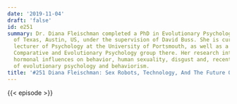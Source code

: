 ```yaml
---
date: '2019-11-04'
draft: 'false'
id: e251
summary: Dr. Diana Fleischman completed a PhD in Evolutionary Psychology at the University
  of Texas, Austin, US, under the supervision of David Buss. She is currently a senior
  lecturer of Psychology at the University of Portsmouth, as well as a member of the
  Comparative and Evolutionary Psychology group there. Her research interests are
  hormonal influences on behavior, human sexuality, disgust and, recently, the interface
  of evolutionary psychology and behaviorism.
title: '#251 Diana Fleischman: Sex Robots, Technology, And The Future Of Human Relationships'
---
```

{{< episode >}}
